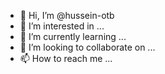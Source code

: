 - 👋 Hi, I’m @hussein-otb
- 👀 I’m interested in ...
- 🌱 I’m currently learning ...
- 💞️ I’m looking to collaborate on ...
- 📫 How to reach me ...

<!---
hussein-otb/hussein-otb is a ✨ special ✨ repository because its `README.md` (this file) appears on your GitHub profile.
You can click the Preview link to take a look at your changes.
--->
